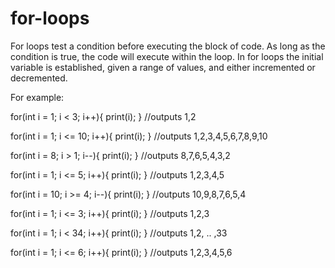 # for-loops

For loops test a condition before executing the block of code. As long as the condition is true, the code will execute within the loop. In for loops the initial variable is established, given a range of values, and either incremented or decremented.

For example:

for(int i = 1; i < 3; i++){
  print(i);
  }
//outputs 1,2

for(int i = 1; i <= 10; i++){
  print(i);
  }
//outputs 1,2,3,4,5,6,7,8,9,10

for(int i = 8; i > 1; i--){
  print(i);
  }
//outputs 8,7,6,5,4,3,2

for(int i = 1; i <= 5; i++){
  print(i);
  }
//outputs 1,2,3,4,5

for(int i = 10; i >= 4; i--){
  print(i);
  }
//outputs 10,9,8,7,6,5,4

for(int i = 1; i <= 3; i++){
  print(i);
  }
//outputs 1,2,3

for(int i = 1; i < 34; i++){
  print(i);
  }
//outputs 1,2, .. ,33

for(int i = 1; i <= 6; i++){
  print(i);
  }
//outputs 1,2,3,4,5,6
